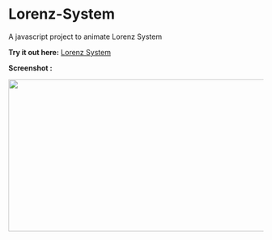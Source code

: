 # Lorenz-System
A javascript project to animate Lorenz System

**Try it out here:** [Lorenz System](https://sanskarjaiswal2001.github.io/Lorenz-System/)

**Screenshot :**

<img height = 300 width = 600 src = https://user-images.githubusercontent.com/63549695/124971109-6e6e7f80-e046-11eb-9e01-2238f08c7aa1.png>
